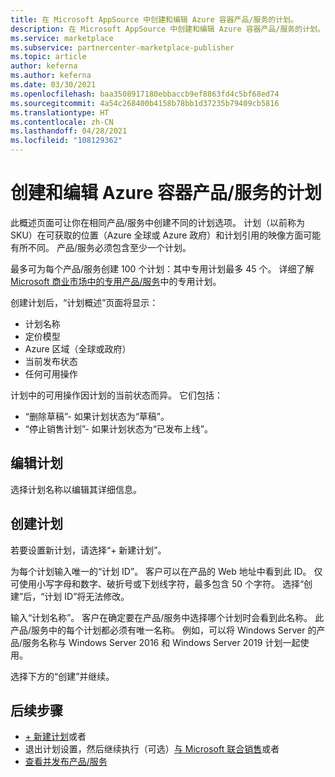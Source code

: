 ```yaml
---
title: 在 Microsoft AppSource 中创建和编辑 Azure 容器产品/服务的计划。
description: 在 Microsoft AppSource 中创建和编辑 Azure 容器产品/服务的计划。
ms.service: marketplace
ms.subservice: partnercenter-marketplace-publisher
ms.topic: article
author: keferna
ms.author: keferna
ms.date: 03/30/2021
ms.openlocfilehash: baa3508917180ebbaccb9ef8863fd4c5bf68ed74
ms.sourcegitcommit: 4a54c268400b4158b78bb1d37235b79409cb5816
ms.translationtype: HT
ms.contentlocale: zh-CN
ms.lasthandoff: 04/28/2021
ms.locfileid: "108129362"
---
```

# <a name="create-and-edit-plans-for-an-azure-container-offer"></a>创建和编辑 Azure 容器产品/服务的计划

此概述页面可让你在相同产品/服务中创建不同的计划选项。 计划（以前称为 SKU）在可获取的位置（Azure 全球或 Azure 政府）和计划引用的映像方面可能有所不同。 产品/服务必须包含至少一个计划。

最多可为每个产品/服务创建 100 个计划：其中专用计划最多 45 个。 详细了解[Microsoft 商业市场中的专用产品/服务](private-offers.md)中的专用计划。

创建计划后，“计划概述”页面将显示：

- 计划名称
- 定价模型
- Azure 区域（全球或政府）
- 当前发布状态
- 任何可用操作

计划中的可用操作因计划的当前状态而异。 它们包括：

- “删除草稿”- 如果计划状态为“草稿”。
- “停止销售计划”- 如果计划状态为“已发布上线”。

## <a name="edit-a-plan"></a>编辑计划

选择计划名称以编辑其详细信息。

## <a name="create-a-plan"></a>创建计划

若要设置新计划，请选择“+ 新建计划”。

为每个计划输入唯一的“计划 ID”。 客户可以在产品的 Web 地址中看到此 ID。 仅可使用小写字母和数字、破折号或下划线字符，最多包含 50 个字符。 选择“创建”后，“计划 ID”将无法修改。

输入“计划名称”。 客户在确定要在产品/服务中选择哪个计划时会看到此名称。 此产品/服务中的每个计划都必须有唯一名称。 例如，可以将 Windows Server 的产品/服务名称与 Windows Server 2016 和 Windows Server 2019 计划一起使用。

选择下方的“创建”并继续。

## <a name="next-steps"></a>后续步骤

- [+ 新建计划](azure-container-plan-setup.md)或者
- 退出计划设置，然后继续执行（可选）[与 Microsoft 联合销售](./co-sell-overview.md)或者
- [查看并发布产品/服务](review-publish-offer.md)